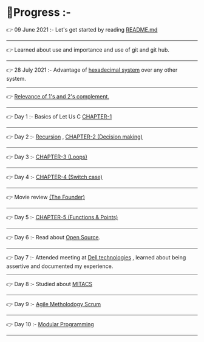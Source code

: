 # 💠Progress :-

👉 09 June 2021 :- Let's get started by reading [README.md](https://github.com/cleanhand/phase-1-SWAPNIL-7-MSD/blob/main/README.md)

-------------------------------------------------------------------------------------------------------------------
👉 Learned about use and importance and use of git and git hub.

-------------------------------------------------------------------------------------------------------------------

👉 28 July 2021 :- Advantage of [hexadecimal system](https://github.com/cleanhand/phase-1-SWAPNIL-7-MSD/blob/main/Googling%20stuff/hexadecimal.md) over any other system.

-------------------------------------------------------------------------------------------------------
👉 [Relevance of 1's and 2's complement.](https://github.com/cleanhand/phase-1-SWAPNIL-7-MSD/blob/main/Googling%20stuff/Relevance%20of%201's%20complement%20%26%202's%20complement.md)

---------------------------------------------------------------------------------------
👉 Day 1 :- Basics of Let Us C   [CHAPTER-1](https://github.com/cleanhand/phase-1-SWAPNIL-7-MSD/blob/main/LET%20US%20C/Chapter1.md)

-----------------------------------------------------------------------------------------------------------------------
👉 Day 2 :- [Recursion](https://github.com/cleanhand/phase-1-SWAPNIL-7-MSD/blob/main/recursion/recursion1.md) ,
[CHAPTER-2 (Decision making)](https://github.com/cleanhand/phase-1-SWAPNIL-7-MSD/blob/main/LET%20US%20C/Chapter2.md)

--------------------------------------------------------------------------------------------------------
👉 Day 3 :- [CHAPTER-3 (Loops)](https://github.com/cleanhand/phase-1-SWAPNIL-7-MSD/blob/main/LET%20US%20C/Chapter3.md)

--------------------------------------------------------------------------------------------------------------------------
👉 Day 4 :- [CHAPTER-4 (Switch case)](https://github.com/cleanhand/phase-1-SWAPNIL-7-MSD/blob/main/LET%20US%20C/Chapter4.md)

---------------------------------------------------------------------------------------------------------
👉 Movie review [(The Founder)](https://github.com/cleanhand/phase-1-SWAPNIL-7-MSD/blob/main/Movie_review/The%20Founder.md)

----------------------------------------------------------------------------------------------------------

👉 Day 5 :- [CHAPTER-5 (Functions & Points)](https://github.com/cleanhand/phase-1-SWAPNIL-7-MSD/blob/main/LET%20US%20C/Chapter5.md)

------------------------------------------------------------------------------------------------------------

👉 Day 6 :- Read about [Open Source](https://opensource.guide/).

------------------------------------

👉 Day 7 :- Attended meeting at [Dell technologies](https://github.com/cleanhand/phase-1-SWAPNIL-7-MSD/blob/main/Meetings/Dell_Technologies_session.md) , learned about being assertive and documented my experience.

------------------------------------------------------------------------

👉 Day 8 :- Studied about [MITACS](https://github.com/cleanhand/phase-1-SWAPNIL-7-MSD/blob/main/Internship/Mitacs.md)

----------------------------------------------------------------

👉 Day 9 :- [Agile Metholodogy Scrum](https://github.com/cleanhand/phase-1-SWAPNIL-7-MSD/blob/main/Googling%20stuff/Agile_methodology.md)

---------------------------------------------------------------------

👉 Day 10 :- [Modular Programming](https://github.com/cleanhand/phase-1-SWAPNIL-7-MSD/blob/main/Googling%20stuff/Modular_prgramming.md)

---------------------------------------------------------------------
